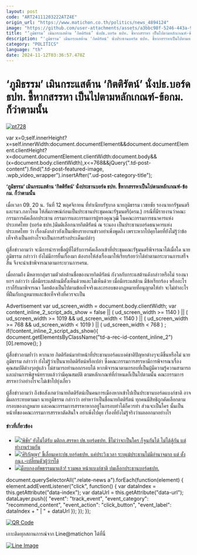 ```yaml
---
layout: post
code: "ART24111203222ATZ4E"
origin_url: "https://www.matichon.co.th/politics/news_4894124"
image: "https://github.com/user-attachments/assets/a3bbc98f-5246-443a-9286-1a120cea041e"
title: "‘ภูมิธรรม’ เมินกระแสต้าน ‘กิตติรัตน์’ นั่งปธ.บอร์ด ธปท. ชี้หากสรรหา เป็นไปตามหลักเกณฑ์-ข้อกม. ก็ว่าตามนั้น"
description: "'ภูมิธรรม' เมินกระแสต้าน 'กิตติรัตน์' นั่งประธานบอร์ด ธปท. ชี้หากสรรหาเป็นไปตามหลักเกณฑ์-ข้อกม. ก็ว่าตามนั้น"
category: "POLITICS"
language: "th"
date: 2024-11-12T03:36:57.478Z
---
```


# ‘ภูมิธรรม’ เมินกระแสต้าน ‘กิตติรัตน์’ นั่งปธ.บอร์ด ธปท. ชี้หากสรรหา เป็นไปตามหลักเกณฑ์-ข้อกม. ก็ว่าตามนั้น

[![](https://www.matichon.co.th/wp-content/uploads/2024/11/pt728-3.jpg "pt728")](https://www.matichon.co.th/wp-content/uploads/2024/11/pt728-3.jpg)

var x=0;self.innerHeight?x=self.innerWidth:document.documentElement&&document.documentElement.clientHeight?x=document.documentElement.clientWidth:document.body&&(x=document.body.clientWidth),x<=768&&jQuery(".td-post-content").find(".td-post-featured-image, .wpb\_video\_wrapper").insertAfter(".ud-post-category-title");

**‘ภูมิธรรม’ เมินกระแสต้าน ‘กิตติรัตน์’ นั่งประธานบอร์ด ธปท. ชี้หากสรรหาเป็นไปตามหลักเกณฑ์-ข้อกม. ก็ว่าตามนั้น**

เมื่อเวลา 09. 20 น. วันที่ 12 พฤศจิกายน ที่ทำเนียบรัฐบาล นายภูมิธรรม เวชยชัย รองนายกรัฐมนตรี และรมว.กลาโหม ให้สัมภาษณ์ก่อนเป็นประธานประชุมคณะรัฐมนตรี(ครม.) กรณีที่มีรายงานว่าคณะกรรมการคัดเลือกประธาน กรรมการและกรรมการผู้ทรงคุณวุฒิ ในคณะกรรมการธนาคารแห่งประเทศไทย (บอร์ด ธปท.)มีมติเลือกนายกิตติรัตน์ ณ ระนอง เป็นประธานบอร์ดธนาคารแห่งประเทศไทย ว่า เรื่องดังกล่าวยังเป็นเพียงรายงานข่าวอย่าเพิ่งพูดถึง เพราะหากไปคุยโดยที่ยังไม่รู้ว่าข้อเท็จจริงเป็นอย่างไรจะเป็นการสร้างประเด็นเปล่าๆ

ผู้สื่อข่าวถามว่า จะมีการนำรายชื่อผู้ที่ได้รับการคัดเลือกเข้าที่ประชุมคณะรัฐมนตรีพิจารณาได้เมื่อใด นายภูมิธรรม กล่าวว่า ยังไม่มีการยื่นเรื่องมา ต้องรอให้ส่งเรื่องมาให้เรียบร้อยว่าได้ทำตามกระบวนการเสร็จสิ้น จึงจะนำเข้าพิจารณาตามกระบวนการครม.

เมื่อถามถึง มีหลายกลุ่มรวมตัวต่อต้านชื่อของนายกิตติรัตน์ กังวลกับกระแสต้านดังกล่าวหรือไม่ รองนายกฯ กล่าวว่า เมื่อมีกระแสต้านมีทั้งเห็นด้วยและไม่เห็นด้วย เมื่อมีกระแสต้าน มีข้อเรียกร้อง หรืออะไรเราก็รับมาพิจารณา โดยต้องเป็นไปตามข้อเท็จจริงและกรอบของกฎหมายที่อนุญาตให้ทำ จะไม่ทำอะไรที่ฝืนกับกฎหมายและข้อเท็จจริงที่ควรจะเป็น

Advertisement var ud\_screen\_width = document.body.clientWidth; var content\_inline\_2\_script\_ads\_show = false || ( ud\_screen\_width >= 1140 ) || ( ud\_screen\_width >= 1019 && ud\_screen\_width < 1140 ) || ( ud\_screen\_width >= 768 && ud\_screen\_width < 1019 ) || ( ud\_screen\_width < 768 ) ; if(!content\_inline\_2\_script\_ads\_show){ document.getElementsByClassName("td-a-rec-id-content\_inline\_2")\[0\].remove(); }

ผู้สื่อข่าวถามย้ำว่า หากนาย กิตติรัตน์มาทำหน้าที่ประธานบอร์ดแบงค์ชาติปัญหาต่างๆจะดีขึ้นหรือไม่ นายภูมิธรรม กล่าวว่า ยังไม่รู้ว่าเป็นนายกิตติรัตน์หรือเปล่า ซึ่งคณะกรรมการสรรหามีการพิจารณาเรื่องคุณสมบัติต่างๆอยู่แล้ว ไม่สามารถทำนอกกรอบได้ หากพิจารณาตามกรอบที่เป็นผู้มีความรู้ความสามารถ และผ่านการพิสูจน์ทราบแล้วว่ามีคุณสมบัติ ตามหลักเกณฑ์ที่กำหนดก็เป็นไปตามนั้น คณะกรรมการสรรหาว่าอย่างไรจะไม่เข้าไปยุ่งเกี่ยว

ผู้สื่อข่าวถามว่า ถึงข้อสังเกตว่านายกิตติรัตน์เป็นคนการเมืองหากเข้าไปเป็นประธานบอร์ดแบงก์ชาติ อาจมีผลกระทบตามมา นายภูมิธรรม กล่าวว่า อย่าหาว่าเป็นชื่อนายกิตติรัตน์ ทุกคนมีสิทธิถูกคัดเลือกตามกรอบของกฎหมาย และคณะกรรมการสรรหาหากอยู่ในกรอบทำได้ก็ควรทำ ส่วนจะเป็นใคร นั้นเป็นหน้าที่ของคณะกรรมการสรรหาตัดสินใจ อย่าเพิ่งไปคุย เรื่องที่ยังไม่รู้จริงว่าผลออกมาอย่างไร

#### ข่าวที่เกี่ยวข้อง

*   [![](https://www.matichon.co.th/wp-content/uploads/2024/11/pi728-3.jpg)‘พิชัย’ ยังไม่ได้รับ มติกก.สรรหา ปธ.บอร์ดธปท. ชี้ไม่ว่าจะเป็นใคร ก็จูนกันได้ ไม่ได้สู้กัน แต่ทำงานร่วมกัน](https://www.matichon.co.th/politics/news_4894161)
*   [![](https://www.matichon.co.th/wp-content/uploads/2024/11/siri728.jpg)‘ศิริกัญญา’ ชี้เลื่อนเคาะปธ.บอร์ดธปท. แค่ประวิงเวลา ระบุแม้ประธานไม่มีอำนาจมาก แต่ ตั้งกนง.-เปลี่ยนตัวผู้ว่าฯได้](https://www.matichon.co.th/politics/news_4881282)
*   [![](https://www.matichon.co.th/wp-content/uploads/2024/11/ihv7-wed.jpg)ม็อบกองทัพธรรมมาแล้ว! รวมพล หน้าแบงก์ชาติ ปมเลือกประธานบอร์ดธปท.](https://www.matichon.co.th/economy/news_4880864)

document.querySelectorAll(".relate-news a").forEach(function(element) { element.addEventListener("click", function() { var dataIndex = this.getAttribute("data-index"); var dataUrl = this.getAttribute("data-url"); dataLayer.push({ "event": "track\_event", "event\_category": "recommend\_content", "event\_action": "click\_button", "event\_label": dataIndex + " | " + dataUrl }); }); });

[![QR Code](https://www.matichon.co.th/wp-content/uploads/2023/07/wob1371z.jpg)](https://lin.ee/ht0nDxX)

เกาะติดทุกสถานการณ์จาก Line@matichon ได้ที่นี่

[![Line Image](https://www.matichon.co.th/wp-content/uploads/2023/07/th.png)](https://lin.ee/ht0nDxX)